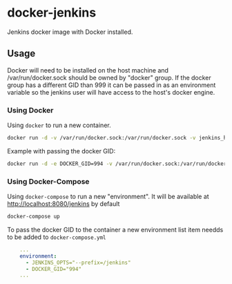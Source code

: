 # docker-jenkins

Jenkins docker image with Docker installed.

## Usage

Docker will need to be installed on the host machine and /var/run/docker.sock should be owned by "docker" group.
If the docker group has a different GID than 999 it can be passed in as an environment variable so the jenkins user will have access to the host's docker engine.

### Using Docker

Using `docker` to run a new container.

```bash
docker run -d -v /var/run/docker.sock:/var/run/docker.sock -v jenkins_home:/var/jenkins_home allir/jenkins
````

Example with passing the docker GID:

```bash
docker run -d -e DOCKER_GID=994 -v /var/run/docker.sock:/var/run/docker.sock -v jenkins_home:/var/jenkins_home allir/jenkins
```

### Using Docker-Compose

Using `docker-compose` to run a new "environment". It will be available at <http://localhost:8080/jenkins> by default

```bash
docker-compose up
```

To pass the docker GID to the container a new environment list item needds to be added to `docker-compose.yml`

```yaml
    ...
    environment:
      - JENKINS_OPTS="--prefix=/jenkins"
      - DOCKER_GID="994"
    ...
```
